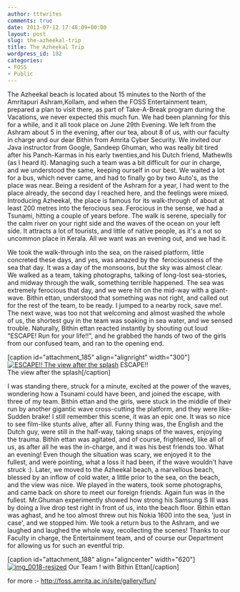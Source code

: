 ```yaml
---
author: tttwrites
comments: true
date: 2013-07-12 17:48:09+00:00
layout: post
slug: the-azheekal-trip
title: The Azheekal Trip
wordpress_id: 182
categories:
- FOSS
- Public
---
```


The Azheekal beach is located about 15 minutes to the North of the Amritapuri Ashram,Kollam, and when the FOSS Entertainment team, prepared a plan to visit there, as part of Take-A-Break program during the Vacations, we never expected this much fun. We had been planning for this for a while, and it all took place on June 29th Evening.
We left from the Ashram about 5 in the evening, after our tea, about 8 of us, with our faculty in charge and our dear Bithin from Amrita Cyber Security. We invited our Java instructor from Google, Sandeep Ghuman, who was really bit tired after his Panch-Karmas in his early twenties,and his Dutch friend, Mathewlls (as I heard it). Managing such a team was a bit difficult for our in charge, and we understood the same, keeping ourself in our best.
We waited a lot for a bus, which never came, and had to finally go by two Auto's, as the place was near. Being a resident of the Ashram for a year, I had went to the place already, the second day I reached here, and the feelings were mixed.
Introducing Azheekal, the place is famous for its walk-through of about at least 200 metres into the ferocious sea. Ferocious in the sense, we had a Tsunami, hitting a couple of years before. The walk is serene, specially for the calm river on your right side and the waves of the ocean on your left side. It attracts a lot of tourists, and little of native people, as it's a not so uncommon place in Kerala. All we want was an evening out, and we had it.

<!-- more -->

We took the walk-through into the sea, on the raised platform, little concreted these days, and yes, was amazed by the  ferociousness of the sea that day. It was a day of the monsoons, but the sky was almost clear. We walked as a team, taking photographs, talking of long-lost sea-stories, and midway through the walk, something terrible happened.
The sea was extremely ferocious that day, and we were hit on the mid-way with a giant-wave. Bithin ettan, understood that something was not right, and called out for the rest of the team, to be ready. I jumped to a nearby rock, save me!. The next wave, was too not that welcoming and almost washed the whole of us, the shortest guy in the team was soaking in sea water, and we sensed trouble. Naturally, Bithin ettan reacted instantly by shouting out loud "ESCAPE! Run for your life!!", and he grabbed the hands of two of the girls from our confused team, and ran to the opening end.

[caption id="attachment_185" align="alignright" width="300"][![ESCAPE!!  The view after the splash](http://tttwrites.files.wordpress.com/2013/07/img_0015-resized.jpg?w=300)](http://tttwrites.files.wordpress.com/2013/07/img_0015-resized.jpg) ESCAPE!!  
The view after the splash[/caption]

I was standing there, struck for a minute, excited at the power of the waves, wondering how a Tsunami could have been, and joined the escape, with three of my team. Bithin ettan and the girls, were stuck in the middle of their run by another gigantic wave cross-cutting the platform, and they were like- Sudden brake! I still remember this scene, it was an epic one. It was so nice to see film-like stunts alive, after all. Funny thing was, the English and the Dutch guy, were still in the half-way, taking snaps of the waves, enjoying the trauma. Bithin ettan was agitated, and of course, frightened, like all of us, as after all he was the in-charge, and it was his best friends too. What an evening! Even though the situation was scary, we enjoyed it to the fullest, and were pointing, what a loss it had been, if the wave wouldn't have struck :).
Later, we moved to the Azheekal beach, a marvellous beach, blessed by an inflow of cold water, a little prior to the sea, on the beach, and the view was nice. We played in the waters, took some photographs, and came back on shore to meet our foreign friends. Again fun was in the fullest. Mr.Ghuman experimently showed how strong his Samsung S III was by doing a live drop test right in front of us, into the beach floor. Bithin ettan was aghast, and he too almost threw out his Nokia 1600 into the sea, 'just in case', and we stopped him. We took a return bus to the Ashram, and we laughed and laughed the whole way, recollecting the scenes!
Thanks to our Faculty in charge, the Entertainment team, and of course our Department for allowing us for such an eventful trip.

[caption id="attachment_188" align="aligncenter" width="620"][![img_0018-resized](http://tttwrites.files.wordpress.com/2013/07/img_0018-resized.jpg?w=620)](http://tttwrites.files.wordpress.com/2013/07/img_0018-resized.jpg) Our Team ! with Bithin Ettan[/caption]

for more :- http://foss.amrita.ac.in/site/gallery/fun/
